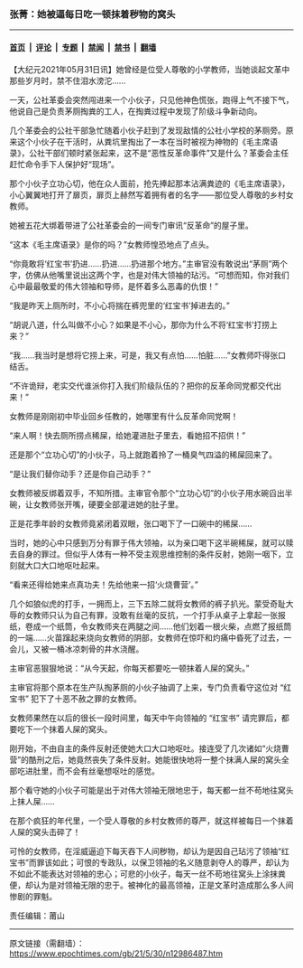 ### 张菁：她被逼每日吃一顿抹着秽物的窝头

---

#### [首页](../../../..?n12986487) &nbsp;|&nbsp; [评论](../../../../../epoch-comment?n12986487) &nbsp;|&nbsp; [专题](../../../../../epoch-special?n12986487) &nbsp;|&nbsp; [禁闻](../../../../../epoch-news?n12986487) &nbsp;|&nbsp; [禁书](../../../../../books?n12986487) &nbsp;|&nbsp; [翻墙](https://github.com/gfw-breaker/nogfw/blob/master/README.md?n12986487)


<div class="post_content" id="artbody" itemprop="articleBody">
 <!-- article content begin -->
 <p>
  【大纪元2021年05月31日讯】她曾经是位受人尊敬的小学教师，当她谈起文革中那些岁月时，禁不住泪水滂沱……
 </p>
 <p>
  一天，公社革委会突然闯进来一个小伙子，只见他神色慌张，跑得上气不接下气，他说自己是负责茅厕掏粪的工人，在掏粪过程中发现了阶级斗争新动向。
 </p>
 <p>
  几个革委会的公社干部急忙随着小伙子赶到了发现敌情的公社小学校的茅厕旁。原来这个小伙子在干活时，从粪坑里掏出了一本在当时被视为神物的《毛主席语录》，公社干部们顿时紧张起来，这不是“恶性反革命事件”又是什么？革委会主任赶忙命令手下人保护好“现场”。
 </p>
 <p>
  那个小伙子立功心切，他在众人面前，抢先捧起那本沾满粪迹的《毛主席语录》，小心翼翼地打开了扉页，扉页上赫然写着拥有者的名字——那位受人尊敬的乡村女教师。
 </p>
 <p>
  她被五花大绑着带进了公社革委会的一间专门审讯“反革命”的屋子里。
 </p>
 <p>
  “这本《毛主席语录》是你的吗？”女教师惶恐地点了点头。
 </p>
 <p>
  “你竟敢将‘红宝书’扔进……扔进……扔进那个地方。”主审官没有敢说出“茅厕”两个字，仿佛从他嘴里说出这两个字，也是对伟大领袖的玷污。“可想而知，你对我们心中最最敬爱的伟大领袖和导师，是怀着多么恶毒的仇恨！”
 </p>
 <p>
  “我是昨天上厕所时，不小心将揣在裤兜里的‘红宝书’掉进去的。”
 </p>
 <p>
  “胡说八道，什么叫做不小心？如果是不小心，那你为什么不将‘红宝书’打捞上来？”
 </p>
 <p>
  “我……我当时是想将它捞上来，可是，我又有点怕……怕脏……”女教师吓得张口结舌。
 </p>
 <p>
  “不许诡辩，老实交代谁派你打入我们阶级队伍的？把你的反革命同党都交代出来！”
 </p>
 <p>
  女教师是刚刚初中毕业回乡任教的，她哪里有什么反革命同党啊！
 </p>
 <p>
  “来人啊！快去厕所捞点稀屎，给她灌进肚子里去，看她招不招供！”
 </p>
 <p>
  还是那个“立功心切”的小伙子，马上就跑着拎了一桶臭气四溢的稀屎回来了。
 </p>
 <p>
  “是让我们替你动手？还是你自己动手？”
 </p>
 <p>
  女教师被反绑着双手，不知所措。主审官令那个“立功心切”的小伙子用水碗舀出半碗，让女教师张开嘴，硬要全部灌进她的肚子里。
 </p>
 <p>
  正是花季年龄的女教师竟紧闭着双眼，张口喝下了一口碗中的稀屎……
 </p>
 <p>
  当时，她的心中只感到万分有罪于伟大领袖，以为亲口喝下这半碗稀屎，就可以赎去自身的罪过。但似乎人体有一种不受主观思维控制的条件反射，她刚一咽下，立刻就大口大口地呕吐起来。
 </p>
 <p>
  “看来还得给她来点真功夫！先给他来一招‘火烧曹营’。”
 </p>
 <p>
  几个如狼似虎的打手，一拥而上，三下五除二就将女教师的裤子扒光。蒙受奇耻大辱的女教师只认为自己有罪，没敢有丝毫的反抗，一个打手从桌子上拿起一张报纸，卷成一个纸筒，令女教师夹在两腿之间……他们划着一根火柴，点燃了报纸筒的一端……火苗蹿起来烧向女教师的阴部，女教师在惊吓和灼痛中昏死了过去，一会儿，又被一桶冰凉刺骨的井水浇醒。
 </p>
 <p>
  主审官恶狠狠地说：“从今天起，你每天都要吃一顿抹着人屎的窝头。”
 </p>
 <p>
  主审官将那个原本在生产队掏茅厕的小伙子抽调了上来，专门负责看守这位对
  <ok href="https://www.epochtimes.com/gb/tag/%E2%80%9C%E7%BA%A2%E5%AE%9D%E4%B9%A6%E2%80%9D.html">
   “红宝书”
  </ok>
  犯下了十恶不赦之罪的女教师。
 </p>
 <p>
  女教师果然在以后的很长一段时间里，每天中午向领袖的
  <ok href="https://www.epochtimes.com/gb/tag/%E2%80%9C%E7%BA%A2%E5%AE%9D%E4%B9%A6%E2%80%9D.html">
   “红宝书”
  </ok>
  请完罪后，都要吃下一个抹着人屎的窝头。
 </p>
 <p>
  刚开始，不由自主的条件反射还使她大口大口地呕吐。接连受了几次诸如“火烧曹营”的酷刑之后，她竟然丧失了条件反射。她能很快地将一整个抹满人屎的窝头全部吃进肚里，而不会有丝毫想呕吐的感觉。
 </p>
 <p>
  那个看守她的小伙子可能是出于对伟大领袖无限地忠于，每天都一丝不苟地往窝头上抹人屎……
 </p>
 <p>
  在那个疯狂的年代里，一个受人尊敬的乡村女教师的尊严，就这样被每日一个抹着人屎的窝头击碎了！
 </p>
 <p>
  可怜的女教师，在淫威逼迫下每天吞下人间秽物，却认为是因自己玷污了领袖“红宝书”而罪该如此；可恨的专政队，以保卫领袖的名义随意剥夺人的尊严，却认为不如此不能表达对领袖的忠心；可悲的小伙子，每天一丝不苟地往窝头上涂抹粪便，却认为是对领袖无限的忠于。被神化的最高领袖，正是文革时造成那么多人间惨剧的罪魁。
 </p>
 <p>
  责任编辑：莆山
 </p>
 <!-- article content end -->
 <div id="below_article_ad">
 </div>
</div>


---

原文链接（需翻墙）：https://www.epochtimes.com/gb/21/5/30/n12986487.htm